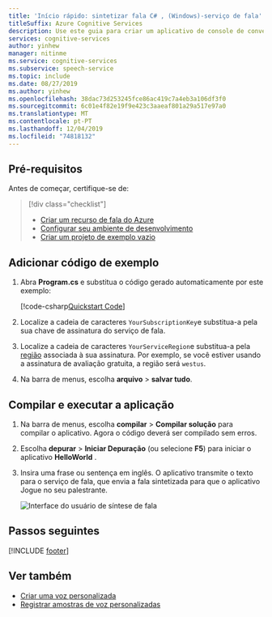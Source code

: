```yaml
---
title: 'Início rápido: sintetizar fala C# , (Windows)-serviço de fala'
titleSuffix: Azure Cognitive Services
description: Use este guia para criar um aplicativo de console de conversão de texto em fala usando o .NET Framework para Windows e o SDK de fala. Quando terminar, você pode sintetizar a fala a partir do texto e ouvir a fala em seu palestrante em tempo real.
services: cognitive-services
author: yinhew
manager: nitinme
ms.service: cognitive-services
ms.subservice: speech-service
ms.topic: include
ms.date: 08/27/2019
ms.author: yinhew
ms.openlocfilehash: 38dac73d253245fce86ac419c7a4eb3a106df3f0
ms.sourcegitcommit: 6c01e4f82e19f9e423c3aaeaf801a29a517e97a0
ms.translationtype: MT
ms.contentlocale: pt-PT
ms.lasthandoff: 12/04/2019
ms.locfileid: "74818132"
---
```

## <a name="prerequisites"></a>Pré-requisitos

Antes de começar, certifique-se de:

> [!div class="checklist"]
> * [Criar um recurso de fala do Azure](../../../../get-started.md)
> * [Configurar seu ambiente de desenvolvimento](../../../../quickstarts/setup-platform.md?tabs=dotnet)
> * [Criar um projeto de exemplo vazio](../../../../quickstarts/create-project.md?tabs=dotnet)

## <a name="add-sample-code"></a>Adicionar código de exemplo

1. Abra **Program.cs** e substitua o código gerado automaticamente por este exemplo:

   [!code-csharp[Quickstart Code](~/samples-cognitive-services-speech-sdk/quickstart/csharp/dotnet/text-to-speech/helloworld/Program.cs#code)]

1. Localize a cadeia de caracteres `YourSubscriptionKey`e substitua-a pela sua chave de assinatura do serviço de fala.

1. Localize a cadeia de caracteres `YourServiceRegion`e substitua-a pela [região](~/articles/cognitive-services/Speech-Service/regions.md) associada à sua assinatura. Por exemplo, se você estiver usando a assinatura de avaliação gratuita, a região será `westus`.

1. Na barra de menus, escolha **arquivo** > **salvar tudo**.

## <a name="build-and-run-the-application"></a>Compilar e executar a aplicação

1. Na barra de menus, escolha **compilar** > **Compilar solução** para compilar o aplicativo. Agora o código deverá ser compilado sem erros.

1. Escolha **depurar** > **Iniciar Depuração** (ou selecione **F5**) para iniciar o aplicativo **HelloWorld** .

1. Insira uma frase ou sentença em inglês. O aplicativo transmite o texto para o serviço de fala, que envia a fala sintetizada para que o aplicativo Jogue no seu palestrante.

   ![Interface do usuário de síntese de fala](~/articles/cognitive-services/Speech-Service/media/sdk/qs-tts-csharp-dotnet-windows-console-output.png)

## <a name="next-steps"></a>Passos seguintes

[!INCLUDE [footer](./footer.md)]

## <a name="see-also"></a>Ver também

- [Criar uma voz personalizada](~/articles/cognitive-services/Speech-Service/how-to-custom-voice-create-voice.md)
- [Registrar amostras de voz personalizadas](~/articles/cognitive-services/Speech-Service/record-custom-voice-samples.md)
